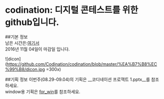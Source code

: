 # codination: 디지털 콘테스트를 위한 github입니다.  
##기본 정보  
남은 시간은:[여기서](http://jsdn.space/dicon.html "웹사이트")  
2016년 11월 04일이 마감일 입니다.  
  
![dicon](https://github.com/Codination/codination/blob/master/%EA%B7%B8%EC%99%B8/dicon.jpg =300x)  

  
##기획 정보
이번주(08.29-09.04)의 기획은 __코디네이션 프로잭트 1.pptx__를 참조하세요.  
window용 기획은 [for_win](https://github.com/jaminn/codination/tree/master/for_win "for_win")를 참조하세요.
